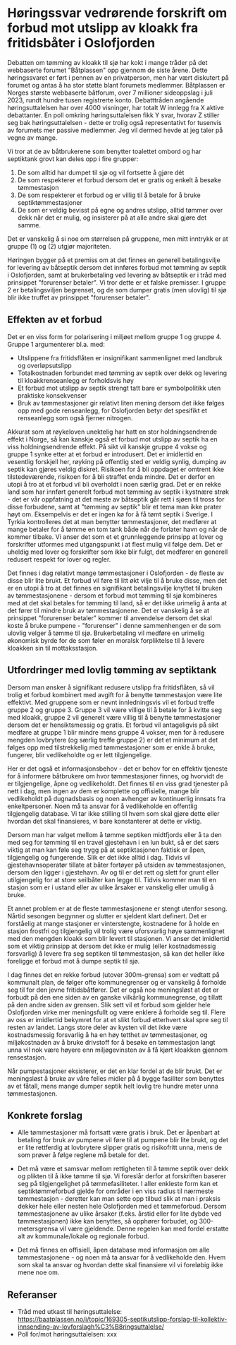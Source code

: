 # Høringssvar vedrørende forskrift om forbud mot utslipp av kloakk fra fritidsbåter i Oslofjorden

Debatten om tømming av kloakk til sjø har kokt i mange tråder på det webbaserte forumet "Båtplassen" opp gjennom de siste årene.  Dette høringssvaret er ført i pennen av en privatperson, men har vært diskutert på forumet og antas å ha stor støtte blant forumets medlemmer.  Båtplassen er Norges største webbaserte båtforum, over 7 millioner sideoppslag i juli 2023, rundt hundre tusen registrerte konto.  Debatttråden angående høringsuttalelsen har over 4000 visninger, har totalt W innlegg fra X aktive debattanter.  En poll omkring høringsuttalelsen fikk Y svar, hvorav Z stiller seg bak høringsuttalelsen - dette er trolig også representativt for tusenvis av forumets mer passive medlemmer.  Jeg vil dermed hevde at jeg taler på vegne av mange.

Vi tror at de av båtbrukerene som benytter toalettet ombord og har septiktank grovt kan deles opp i fire grupper:

1) De som alltid har dumpet til sjø og vil fortsette å gjøre dét
2) De som respekterer et forbud dersom det er gratis og enkelt å besøke tømmestasjon
3) De som respekterer et forbud og er villig til å betale for å bruke septiktømmestasjoner
4) De som er veldig bevisst på egne og andres utslipp, alltid tømmer over dekk når det er mulig, og insisterer på at alle andre skal gjøre det samme.

Det er vanskelig å si noe om størrelsen på gruppene, men mitt inntrykk er at gruppe (1) og (2) utgjør majoriteten.

Høringen bygger på et premiss om at det finnes en generell betalingsvilje for levering av båtseptik dersom det innføres forbud mot tømming av septik i Oslofjorden, samt at brukerbetaling ved levering av båtseptik er i tråd med prinsippet "forurenser betaler".  Vi tror dette er et falske premisser.  I gruppe 2 er betalingsviljen begrenset, og de som dumper gratis (men ulovlig) til sjø blir ikke truffet av prinsippet "forurenser betaler".

## Effekten av et forbud

Det er en viss form for polarisering i miljøet mellom gruppe 1 og gruppe 4.  Gruppe 1 argumenterer bl.a. med:

* Utslippene fra fritidsflåten er insignifikant sammenlignet med  landbruk og overløpsutslipp
* Totalkostnaden forbundet med tømming av septik over dekk og levering til kloakkrenseanlegg er forholdsvis høy
* Et forbud mot utslipp av septik strengt tatt bare er symbolpolitikk uten praktiske konsekvenser
* Bruk av tømmestasjoner gir relativt liten mening dersom det ikke følges opp med gode renseanlegg, for Oslofjorden betyr det spesifikt et renseanlegg som også fjerner nitrogen.

Akkurat som at røykeloven unektelig har hatt en stor holdningsendrende effekt i Norge, så kan kanskje også et forbud mot utslipp av septik ha en viss holdningsendrende effekt.  På sikt vil kanskje gruppe 4 vokse og gruppe 1 synke etter at et forbud er introdusert.  Det er imidlertid en vesentlig forskjell her, røyking på offentlig sted er veldig synlig, dumping av septik kan gjøres veldig diskret.  Risikoen for å bli oppdaget er omtrent ikke tilstedeværende, risikoen for å bli straffet enda mindre.  Det er derfor en utopi å tro at et forbud vil bli overholdt i noen særlig grad.  Det er en rekke land som har innført generelt forbud mot tømming av septik i kystnære strøk - det er vår oppfatning at det meste av båtseptik går rett i sjøen til tross for disse forbudene, samt at "tømming av septik" blir et tema man ikke prater høyt om.  Eksempelvis er det er ingen kø for å få tømt septik i Sverige.  I Tyrkia kontrolleres det at man benytter tømmestasjoner, det medfører at mange betaler for å tømme en tom tank både når de forlater havn og når de kommer tilbake.  Vi anser det som et et grunnleggende prinsipp at lover og forskrifter utformes med utgangspunkt i at flest mulig vil følge dem.  Det er uheldig med lover og forskrifter som ikke blir fulgt, det medfører en generell redusert respekt for lover og regler.

Det finnes i dag relativt mange tømmestasjoner i Oslofjorden - de fleste av disse blir lite brukt.  Et forbud vil føre til litt økt vilje til å bruke disse, men det er en utopi å tro at det finnes en signifikant betalingsvilje knyttet til bruken av tømmestasjonene - dersom et forbud mot tømming til sjø kombineres med at det skal betales for tømming til land, så er det ikke urimelig å anta at det fører til mindre bruk av tømmestasjonene.  Det er vanskelig å se at prinsippet "forurenser betaler" kommer til anvendelse dersom det skal koste å bruke pumpene - "forurenser" i denne sammenhengen er de som ulovlig velger å tømme til sjø.  Brukerbetaling vil medføre en urimelig økonomisk byrde for de som føler en moralsk forpliktelse til å levere kloakken sin til mottaksstasjon.

## Utfordringer med lovlig tømming av septiktank

Dersom man ønsker å signifikant redusere utslipp fra fritidsflåten, så vil trolig et forbud kombinert med avgift for å benytte tømmestasjon være lite effektivt.  Med gruppene som er nevnt innledningsvis vil et forbud treffe gruppe 2 og gruppe 3.  Gruppe 3 vil være villige til å betale for å kvitte seg med kloakk, gruppe 2 vil generelt være villig til å benytte tømmestasjoner dersom det er hensiktsmessig og gratis. Et forbud vil antageligvis på sikt medføre at gruppe 1 blir mindre mens gruppe 4 vokser, men for å redusere mengden lovbrytere (og særlig treffe gruppe 2) er det et minimum at det følges opp med tilstrekkelig med tømmestasjoner som er enkle å bruke, fungerer, blir vedlikeholdte og er lett tilgjengelige.

Her er det også et informasjonsbehov - det er behov for en effektiv tjeneste for å informere båtbrukere om hvor tømmestasjoner finnes, og hvorvidt de er tilgjengelige, åpne og vedlikeholdt.  Det finnes til en viss grad tjenester på nett i dag, men ingen av dem er komplette og offisielle, mange blir vedlikeholdt på dugnadsbasis og noen avhenger av kontinuerlig innsats fra enkeltpersoner.  Noen må ta ansvar for å vedlikeholde en offentlig tilgjengelig database.  Vi tar ikke stilling til hvem som skal gjøre dette eller hvordan det skal finansieres, vi bare konstanterer at dette er viktig.

Dersom man har valget mellom å tømme septiken midtfjords eller å ta den med seg for tømming til en travel gjestehavn i en lun bukt, så er det særs viktig at man kan føle seg trygg på at septiktasjonen faktisk er åpen, tilgjengelig og fungerende.  Slik er det ikke alltid i dag.  Tidvis vil gjestehavnsoperatør tillate at båter fortøyer på utsiden av tømmestasjonen, dersom den ligger i gjestehavn.  Av og til er det rett og slett for grunt eller utilgjengelig for at store seilbåter kan legge til.  Tidvis kommer man til en stasjon som er i ustand eller av ulike årsaker er vanskelig eller umulig å bruke.

Et annet problem er at de fleste tømmestasjonene er stengt utenfor sesong.  Nårtid sesongen begynner og slutter er sjeldent klart definert.  Det er forståelig at mange stasjoner er vinterstengte, kostnadene for å holde en stasjon frostfri og tilgjengelig vil trolig være uforsvarlig høye sammenlignet med den mengden kloakk som blir levert til stasjonen.  Vi anser det imidlertid som et viktig prinsipp at dersom det ikke er mulig (eller kostnadsmessig forsvarlig) å levere fra seg septiken til tømmestasjon, så kan det heller ikke foreligge et forbud mot å dumpe septik til sjø.

I dag finnes det en rekke forbud (utover 300m-grensa) som er vedtatt på kommunalt plan, de følger ofte kommunegrenser og er vanskelig å forholde seg til for den jevne fritidsbåtfører.  Det er også noe meningsløst at det er forbudt på den ene siden av en ganske vilkårlig kommunegrense, og tillatt på den andre siden av grensen.  Slik sett vil et forbud som gjelder hele Oslofjorden virke mer meningsfullt og være enklere å forholde seg til.  Flere av oss er imidlertid bekymret for at et slikt forbud etterhvert skal spre seg til resten av landet.  Langs store deler av kysten vil det ikke være kostnadsmessig forsvarlig å ha en høy tetthet av tømmestasjoner, og miljøkostnaden av å bruke drivstoff for å besøke en tømmestasjon langt unna vil nok være høyere enn miljøgevinsten av å få kjørt kloakken gjennom rensestasjon.

Når pumpestasjoner eksisterer, er det en klar fordel at de blir brukt.  Det er meningsløst å bruke av våre felles midler på å bygge fasiliter som benyttes av et fåtall, mens mange dumper septik helt lovlig tre hundre meter unna tømmestasjonen.

## Konkrete forslag

* Alle tømmestasjoner må fortsatt være gratis i bruk.  Det er åpenbart at betaling for bruk av pumpene vil føre til at pumpene blir lite brukt, og det er lite rettferdig at lovbrytere slipper gratis og risikofritt unna, mens de som prøver å følge reglene må betale for det.

* Det må være et samsvar mellom rettigheten til å tømme septik over dekk og plikten til å ikke tømme til sjø.  Vi foreslår derfor at forskriften baserer seg på tilgjengelighet på tømmefasiliteter.  I aller enkleste form kan et septiktømmeforbud gjelde for områder i en viss radius til nærmeste tømmestasjon - deretter kan man sette opp tilbud slik at man i praksis dekker hele eller nesten hele Oslofjorden med et tømmeforbud.  Dersom tømmestasjonene av ulike årsaker (f.eks. årstid eller for lite dybde ved tømmestasjonen) ikke kan benyttes, så opphører forbudet, og 300-metersgrensa vil være gjeldende.  Denne regelen kan med fordel erstatte alt av kommunale/lokale og regionale forbud.

* Det må finnes en offisiell, åpen database med informasjon om alle tømmestasjonene - og noen må ta ansvar for å vedlikeholde den.  Hvem som skal ta ansvar og hvordan dette skal finansiere vil vi foreløbig ikke mene noe om.

## Referanser

* Tråd med utkast til høringsuttalelse: https://baatplassen.no/i/topic/169305-septikutslipp-forslag-til-kollektiv-innsending-av-lovforslagh%C3%B8ringsuttalelse/
* Poll for/mot høringsuttalelsen: xxx
